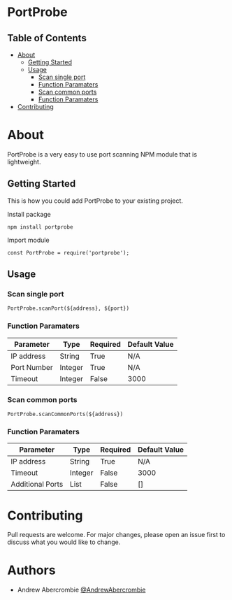 # PortProbe

## Table of Contents
- [About](#about)
  * [Getting Started](#getting-started)
  * [Usage](#usage)
    + [Scan single port](#scan-single-port)
    + [Function Paramaters](#function-paramaters)
    + [Scan common ports](#scan-common-ports)
    + [Function Paramaters](#function-paramaters-1)
- [Contributing](#contributing)


# About

PortProbe is a very easy to use port scanning NPM module that is lightweight.


## Getting Started

This is how you could add PortProbe to your existing project.

Install package

```
npm install portprobe
```

Import module

```
const PortProbe = require('portprobe');
```


## Usage 

### Scan single port

```
PortProbe.scanPort(${address}, ${port})
```

### Function Paramaters
| Parameter   	| Type    	| Required 	| Default Value 	|
|-------------	|---------	|----------	|---------------	|
| IP address  	| String  	| True     	| N/A           	|
| Port Number 	| Integer 	| True     	| N/A           	|
| Timeout     	| Integer 	| False    	| 3000          	|

### Scan common ports

```
PortProbe.scanCommonPorts(${address})
```

### Function Paramaters
| Parameter   	| Type    	| Required 	| Default Value 	|
|-------------	   |---------	|---------- |---------------	|
| IP address       | String  	| True     	| N/A           	|
| Timeout     	   | Integer 	| False    	| 3000          	|
| Additional Ports | List 	  | False     | []              |


# Contributing

Pull requests are welcome. For major changes, please open an issue first to discuss what you would like to change.


# Authors

- Andrew Abercrombie [@AndrewAbercrombie](https://www.github.com/AndrewAbercrombie)

